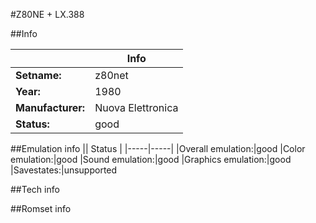 #Z80NE + LX.388

##Info

||Info|
|-----|-----|
|**Setname:**|z80net
|**Year:**|1980
|**Manufacturer:**|Nuova Elettronica
|**Status:**|good

##Emulation info
|| Status |
|-----|-----|
|Overall emulation:|good
|Color emulation:|good
|Sound emulation:|good
|Graphics emulation:|good
|Savestates:|unsupported

##Tech info

##Romset info

<!--- START OF EDITED COMMENT DO NOT TOUCH TEXT ABOVE-->

